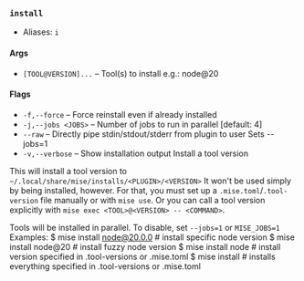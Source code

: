 ### `install`

* Aliases: `i`
#### Args

* `[TOOL@VERSION]...` – Tool(s) to install e.g.: node@20

#### Flags

* `-f,--force` – Force reinstall even if already installed
* `-j,--jobs <JOBS>` – Number of jobs to run in parallel
[default: 4]
* `--raw` – Directly pipe stdin/stdout/stderr from plugin to user Sets --jobs=1
* `-v,--verbose` – Show installation output
Install a tool version

This will install a tool version to `~/.local/share/mise/installs/<PLUGIN>/<VERSION>`
It won't be used simply by being installed, however.
For that, you must set up a `.mise.toml`/`.tool-version` file manually or with `mise use`.
Or you can call a tool version explicitly with `mise exec <TOOL>@<VERSION> -- <COMMAND>`.

Tools will be installed in parallel. To disable, set `--jobs=1` or `MISE_JOBS=1`
Examples:
  $ mise install node@20.0.0  # install specific node version
  $ mise install node@20      # install fuzzy node version
  $ mise install node         # install version specified in .tool-versions or .mise.toml
  $ mise install              # installs everything specified in .tool-versions or .mise.toml

